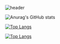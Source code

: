 
![header](https://capsule-render.vercel.app/api?type=Waving&color=0:FFD6ED,50:FFA2D6,100:FF82C8&text=Welcome%20to%20Suhyeon%20Github&animation=fadeIn&fontAlign=30&fontSize=30&fontColor=FF82C8&height=100&textY=150)

![Anurag's GitHub stats](https://github-readme-stats.vercel.app/api?username=suhyeon&show_icons=true&theme=radical)

[![Top Langs](https://github-readme-stats.vercel.app/api/top-langs/?username=Jeonsuhyeonn)](https://github.com/anuraghazra/github-readme-stats)

[![Top Langs](https://github-readme-stats.vercel.app/api/top-langs/?username=Jeonsuhyeonn&text_color=FF82C8)](https://github.com/anuraghazra/github-readme-stats)




















